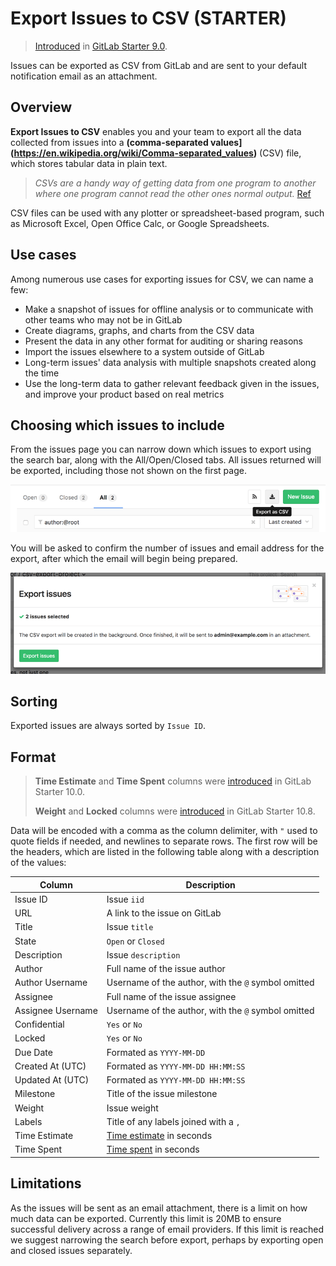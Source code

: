 # Export Issues to CSV **(STARTER)**

> [Introduced](https://gitlab.com/gitlab-org/gitlab-ee/merge_requests/1126) in [GitLab Starter 9.0](https://about.gitlab.com/2017/03/22/gitlab-9-0-released/#export-issues-ees-eep).

Issues can be exported as CSV from GitLab and are sent to your default notification email as an attachment.

## Overview

**Export Issues to CSV** enables you and your team to export all the data collected from issues into
a **(comma-separated values](https://en.wikipedia.org/wiki/Comma-separated_values)** (CSV) file,
which stores tabular data in plain text.

> _CSVs are a handy way of getting data from one program to another where one program cannot read the other ones normal output._ [Ref](https://www.quora.com/What-is-a-CSV-file-and-its-uses)

CSV files can be used with any plotter or spreadsheet-based program, such as Microsoft Excel,
Open Office Calc, or Google Spreadsheets.

## Use cases

Among numerous use cases for exporting issues for CSV, we can name a few:

- Make a snapshot of issues for offline analysis or to communicate with other teams who may not be in GitLab
- Create diagrams, graphs, and charts from the CSV data
- Present the data in any other format for auditing or sharing reasons
- Import the issues elsewhere to a system outside of GitLab
- Long-term issues' data analysis with multiple snapshots created along the time
- Use the long-term data to gather relevant feedback given in the issues, and improve your product based on real metrics

## Choosing which issues to include

From the issues page you can narrow down which issues to export using the search bar, along with the All/Open/Closed tabs. All issues returned will be exported, including those not shown on the first page.

![CSV export button](img/csv_export_button.png)

You will be asked to confirm the number of issues and email address for the export, after which the email will begin being prepared.

![CSV export modal dialog](img/csv_export_modal.png)

## Sorting

Exported issues are always sorted by `Issue ID`.

## Format

> **Time Estimate** and **Time Spent** columns were [introduced](https://gitlab.com/gitlab-org/gitlab-ee/merge_requests/2627) in GitLab Starter 10.0.
>
> **Weight** and **Locked** columns were [introduced](https://gitlab.com/gitlab-org/gitlab-ee/merge_requests/5300) in GitLab Starter 10.8.

Data will be encoded with a comma as the column delimiter, with `"` used to quote fields if needed, and newlines to separate rows. The first row will be the headers, which are listed in the following table along with a description of the values:


| Column  | Description |
|---------|-------------|
| Issue ID | Issue `iid` |
| URL | A link to the issue on GitLab |
| Title | Issue `title` |
| State | `Open` or `Closed` |
| Description | Issue `description` |
| Author | Full name of the issue author |
| Author Username | Username of the author, with the `@` symbol omitted |
| Assignee | Full name of the issue assignee |
| Assignee Username | Username of the author, with the `@` symbol omitted |
| Confidential | `Yes` or `No` |
| Locked | `Yes` or `No` |
| Due Date | Formated as `YYYY-MM-DD` |
| Created At (UTC) | Formated as `YYYY-MM-DD HH:MM:SS` |
| Updated At (UTC) | Formated as `YYYY-MM-DD HH:MM:SS` |
| Milestone | Title of the issue milestone |
| Weight | Issue weight |
| Labels | Title of any labels joined with a `,` |
| Time Estimate | [Time estimate](../../../workflow/time_tracking.md#estimates) in seconds |
| Time Spent | [Time spent](../../../workflow/time_tracking.md#time-spent) in seconds |


## Limitations

As the issues will be sent as an email attachment, there is a limit on how much data can be exported. Currently this limit is 20MB to ensure successful delivery across a range of email providers. If this limit is reached we suggest narrowing the search before export, perhaps by exporting open and closed issues separately.
